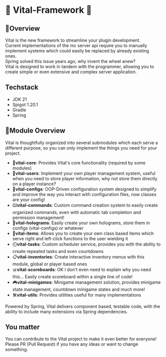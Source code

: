 # 🚀 Vital-Framework 🚀

## 🌟Overview

Vital is the new framework to streamline your plugin development.  
Current implementations of the mc server api require you to manually implement systems which could easily be replaced by already existing ones.  
Spring solved this issue years ago, why invent the wheel anew?  
Vital is designed to work in tandem with the programmer, allowing you to create simple or even extensive and complex server application.

## Techstack
- JDK 21
- Spigot 1.20.1
- Gradle
- Spring

## 🧩Module Overview

Vital is thoughtfully organized into several submodules which each serve a different purpose, so you can only implement the things you need for your project.

- 🏢**vital-core**: Provides Vital's core functionality (required by some modules)
- 👥**vital-users**: Implement your own player management system, useful when you need to store player information, why not store them directly on a player instance?
- 📜**vital-configs**: OOP-Driven configuration system designed to simplify and improve the way you interact with configuration files, now classes are your config!
- ⌨️**vital-commands**: Custom command creation system to easily create organized commands, even with automatic tab completion and permission management!
- 💫**vital-holograms**: Easily create your own holograms, store them in configs (vital-configs) or whatever
- 🍄**vital-items**: Allows you to create your own class based items which serve right and left-click functions to the user wielding it
- ⏲️**vital-tasks**: Custom scheduler service, provides you with the ability to create repeated tasks and even countdowns
- 📋**vital-inventories**: Create interactive inventory menus with this module, global or player based ones
- 📊**vital-scoreboards**: OK I don't even need to explain why you need this... Easily create scoreboard within a single line of code!
- 🎮**vital-minigames**: Minigame management solution, provides minigame state management, countdown minigame states and much more!
- 🛠️**vital-utils**: Provides utilities useful for many implementations

Powered by Spring, Vital delivers component based, testable code, with the ability to include many extensions via Spring dependencies.  

## You matter
You can contribute to the Vital project to make it even better for everyone!  
Please PR (Pull Request) if you have any ideas or want to change something.
